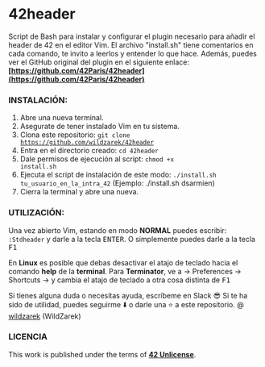 # 42header

Script de Bash para instalar y configurar el plugin necesario para añadir el header de 42 en el editor Vim.
El archivo "install.sh" tiene comentarios en cada comando, te invito a leerlos y entender lo que hace.
Además, puedes ver el GitHub original del plugin en el siguiente enlace:
**[https://github.com/42Paris/42header](https://github.com/42Paris/42header)**

### INSTALACIÓN:

1. Abre una nueva terminal.
2. Asegurate de tener instalado Vim en tu sistema.
3. Clona este repositorio: <code>git clone https://github.com/wildzarek/42header</code>
4. Entra en el directorio creado: <code>cd 42header</code>
5. Dale permisos de ejecución al script: <code>chmod +x install.sh</code>
5. Ejecuta el script de instalación de este modo: 
    <code>./install.sh tu_usuario_en_la_intra_42</code>
    (Ejemplo: ./install.sh dsarmien)
6. Cierra la terminal y abre una nueva.

### UTILIZACIÓN:

Una vez abierto Vim, estando en modo **NORMAL** puedes escribir: <code>:Stdheader</code>
y darle a la tecla <kbd>ENTER</kbd>.
O simplemente puedes darle a la tecla <kbd>F1</kbd>

En **Linux** es posible que debas desactivar el atajo de teclado hacia el comando **help** de la **terminal**.
Para **Terminator**, ve a -> Preferences -> Shortcuts -> y cambia el atajo de teclado a otra cosa distinta de <kbd>F1</kbd>

Si tienes alguna duda o necesitas ayuda, escríbeme en Slack :sunglasses:
Si te ha sido de utilidad, puedes seguirme :arrow_down: o darle una :star: a este repositorio. 
@ [wildzarek](https://github.com/wildzarek) (WildZarek)

### LICENCIA

This work is published under the terms of **[42 Unlicense](https://github.com/gcamerli/42unlicense)**.